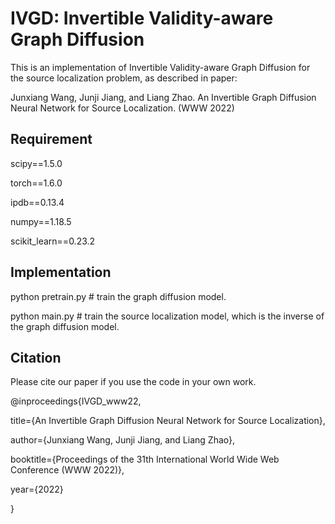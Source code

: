 
# IVGD: Invertible Validity-aware Graph Diffusion

This is an implementation of Invertible Validity-aware Graph Diffusion for the source localization problem, as described in paper:

Junxiang Wang, Junji Jiang, and Liang Zhao. An Invertible Graph Diffusion Neural Network for Source Localization. (WWW 2022)

## Requirement

scipy==1.5.0

torch==1.6.0

ipdb==0.13.4

numpy==1.18.5

scikit_learn==0.23.2

## Implementation

python pretrain.py # train the graph diffusion model.

python main.py # train the source localization model, which is the inverse of the graph diffusion model. 

## Citation

Please cite our paper if you use the code in your own work.

@inproceedings{IVGD_www22,

title={An Invertible Graph Diffusion Neural Network for Source Localization},

author={Junxiang Wang, Junji Jiang, and Liang Zhao},

booktitle={Proceedings of the 31th International World Wide Web Conference (WWW 2022)},

year={2022}

}
